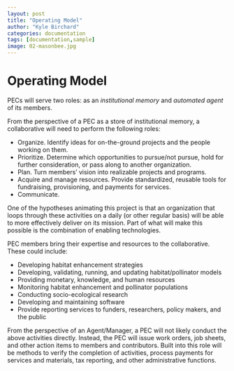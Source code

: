 ```yaml
---
layout: post
title: "Operating Model"
author: "Kyle Birchard"
categories: documentation
tags: [documentation,sample]
image: 02-masonbee.jpg
---
```


# Operating Model

PECs will serve two roles: as an *institutional memory* and *automated agent* of its members. 

From the perspective of a PEC as a store of institutional memory, a collaborative will need to perform the following roles:

- Organize. Identify ideas for on-the-ground projects and the people working on them.
- Prioritize. Determine which opportunities to pursue/not pursue, hold for further consideration, or pass along to another organization.
- Plan. Turn members’ vision into realizable projects and programs.
- Acquire and manage resources. Provide standardized, reusable tools for fundraising, provisioning, and payments for services.
- Communicate. 

One of the hypotheses animating this project is that an organization that loops through these activities on a daily (or other regular basis) will be able to more effectively deliver on its mission. Part of what will make this possible is the combination of enabling technologies. 

PEC members bring their expertise and resources to the collaborative. These could include:

- Developing habitat enhancement strategies
- Developing, validating, running, and updating habitat/pollinator models
- Providing monetary, knowledge, and human resources
- Monitoring habitat enhancement and pollinator populations
- Conducting socio-ecological research
- Developing and maintaining software
- Provide reporting services to funders, researchers, policy makers, and the public

From the perspective of an Agent/Manager, a PEC will not likely conduct the above activities directly. Instead, the PEC will issue work orders, job sheets, and other action items to members and contributors. Built into this role will be methods to verify the completion of activities, process payments for services and materials, tax reporting, and other administrative functions.
